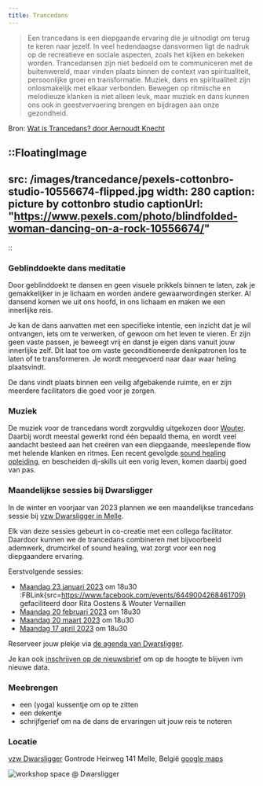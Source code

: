 ```yaml
---
title: Trancedans
---
```


> Een trancedans is een diepgaande ervaring die je uitnodigt om terug te keren naar jezelf. In veel hedendaagse dansvormen ligt de nadruk op de recreatieve en sociale aspecten, zoals het kijken en bekeken worden.
Trancedansen zijn niet bedoeld om te communiceren met de buitenwereld, maar vinden plaats binnen de context van spiritualiteit, persoonlijke groei en transformatie. Muziek, dans en spiritualiteit zijn onlosmakelijk met elkaar verbonden.
Bewegen op ritmische en melodieuze klanken is niet alleen leuk, maar muziek en dans kunnen ons ook in geestvervoering brengen en bijdragen aan onze gezondheid.

Bron: [Wat is Trancedans? door Aernoudt Knecht](https://www.trancedans.net/trancedans-en-muziek/index.html)

::FloatingImage
---
src: /images/trancedance/pexels-cottonbro-studio-10556674-flipped.jpg
width: 280
caption: picture by cottonbro studio
captionUrl: "https://www.pexels.com/photo/blindfolded-woman-dancing-on-a-rock-10556674/"
---
::

### Geblinddoekte dans meditatie

Door geblinddoekt te dansen en geen visuele prikkels binnen te laten, zak je gemakkelijker in je lichaam en worden andere gewaarwordingen sterker.
Al dansend komen we uit ons hoofd, in ons lichaam en maken we een innerlijke reis.

Je kan de dans aanvatten met een specifieke intentie, een inzicht dat je wil ontvangen, iets om te verwerken, of gewoon om het leven te vieren.
Er zijn geen vaste passen, je beweegt vrij en danst je eigen dans vanuit jouw innerlijke zelf. 
Dit laat toe om vaste geconditioneerde denkpatronen los te laten of te transformeren.
Je wordt meegevoerd naar daar waar heling plaatsvindt. 

De dans vindt plaats binnen een veilig afgebakende ruimte, en er zijn meerdere facilitators die goed voor je zorgen.

### Muziek

De muziek voor de trancedans wordt zorgvuldig uitgekozen door [Wouter](/about). Daarbij wordt meestal gewerkt rond één bepaald thema, en wordt veel aandacht besteed aan het creëren van een diepgaande, meeslepende flow met helende klanken en ritmes.
Een recent gevolgde [sound healing opleiding](https://www.akasharetreatcenter.com/soundhealing-training), en bescheiden dj-skills uit een vorig leven, komen daarbij goed van pas.

### Maandelijkse sessies bij Dwarsligger

In de winter en voorjaar van 2023 plannen we een maandelijkse trancedans sessie bij [vzw Dwarsligger in Melle](https://www.dwarsligger33.com/).

Elk van deze sessies gebeurt in co-creatie met een collega facilitator.
Daardoor kunnen we de trancedans combineren met bijvoorbeeld ademwerk, drumcirkel of sound healing, wat zorgt voor een nog diepgaandere ervaring.

Eerstvolgende sessies:

 * [Maandag 23 januari 2023](https://www.dwarsligger33.com/event-details/trancedans) om 18u30 :FBLink{src=https://www.facebook.com/events/6449004268461709}
 gefaciliteerd door Rita Oostens & Wouter Vernaillen 
 * [Maandag 20 februari 2023](https://www.dwarsligger33.com/event-details/trancedans-2) om 18u30
 * [Maandag 20 maart 2023](https://www.dwarsligger33.com/event-details/trancedans-3) om 18u30
 * [Maandag 17 april 2023](https://www.dwarsligger33.com/event-details/trancedans-4) om 18u30

Reserveer jouw plekje via [de agenda van Dwarsligger](https://www.dwarsligger33.com/agenda).

Je kan ook [inschrijven op de nieuwsbrief](/newsletter) om op de hoogte te blijven ivm nieuwe data.

### Meebrengen
* een (yoga) kussentje om op te zitten
* een dekentje
* schrijfgerief om na de dans de ervaringen uit jouw reis te noteren

### Locatie
[vzw Dwarsligger](https://www.dwarsligger33.com/)
Gontrode Heirweg 141
Melle, België
[google maps](https://goo.gl/maps/MnNE7r2AvZPsRXsK9)

![workshop space @ Dwarsligger](/images/trancedance/dwarsligger.jpg)
